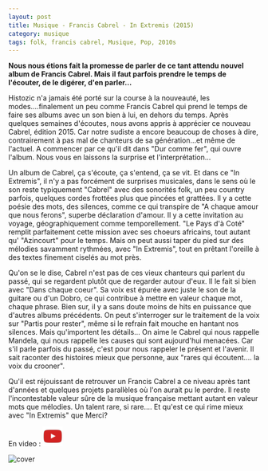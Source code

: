 ```yaml
---
layout: post
title: Musique - Francis Cabrel - In Extremis (2015)
category: musique
tags: folk, francis cabrel, Musique, Pop, 2010s
---
```

**Nous nous étions fait la promesse de parler de ce tant attendu nouvel album de Francis Cabrel. Mais il faut parfois prendre le temps de l'écouter, de le digérer, d'en parler...**

Histozic n'a jamais été porté sur la course à la nouveauté, les modes....finalement un peu comme Francis Cabrel qui prend le temps de faire ses albums avec un son bien à lui, en dehors du temps. Après quelques semaines d'écoutes, nous avons appris à apprécier ce nouveau Cabrel, édition 2015. Car notre sudiste a encore beaucoup de choses à dire, contrairement à pas mal de chanteurs de sa génération...et même de l'actuel. A commencer par ce qu'il dit dans "Dur comme fer", qui ouvre l'album. Nous vous en laissons la surprise et l'interprétation...

Un album de Cabrel, ça s'écoute, ça s'entend, ça se vit. Et dans ce "In Extremis", il n'y a pas forcément de surprises musicales, dans le sens où le son reste typiquement "Cabrel" avec des sonorités folk, un peu country parfois, quelques cordes frottées plus que pincées et grattées. Il y a cette poésie des mots, des silences, comme ce qui transpire de "A chaque amour que nous ferons", superbe déclaration d'amour. Il y a cette invitation au voyage, géographiquement comme temporellement. "Le Pays d'à Coté" remplit parfaitement cette mission avec ses choeurs africains, tout autant qu' "Azincourt" pour le temps. Mais on peut aussi taper du pied sur des mélodies savamment rythmées, avec "In Extremis", tout en prêtant l'oreille à des textes finement ciselés au mot près.

Qu'on se le dise, Cabrel n'est pas de ces vieux chanteurs qui parlent du passé, qui se regardent plutôt que de regarder autour d'eux. Il le fait si bien avec "Dans chaque coeur". Sa voix est épurée avec juste le son de la guitare ou d'un Dobro, ce qui contribue à mettre en valeur chaque mot, chaque phrase. Bien sur, il y a sans doute moins de hits en puissance que d'autres albums précédents. On peut s'interroger sur le traitement de la voix sur "Partis pour rester", même si le refrain fait mouche en hantant nos silences. Mais qu'importent les détails... On aime le Cabrel qui nous rappelle Mandela, qui nous rappelle les causes qui sont aujourd'hui menacées. Car s'il parle parfois du passé, c'est pour nous rappeler le présent et l'avenir. Il sait raconter des histoires mieux que personne, aux "rares qui écoutent.... la voix du crooner".

Qu'il est réjouissant de retrouver un Francis Cabrel a ce niveau après tant d'années et quelques projets parallèles où l'on aurait pu le perdre. Il reste l'incontestable valeur sûre de la musique française mettant autant en valeur mots que mélodies. Un talent rare, si rare.... Et qu'est ce qui rime mieux avec "In Extremis" que Merci?

En video : [![video](/images/youtube.png)](https://www.youtube.com/watch?v=_60XPu79_ec)

![cover](https://filedn.eu/llqi9IBxlYouGRXYG2xlROb/img/2015/cabrel2015.jpg)
